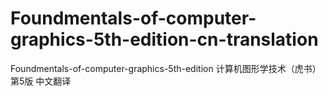 # Foundmentals-of-computer-graphics-5th-edition-cn-translation
Foundmentals-of-computer-graphics-5th-edition 计算机图形学技术（虎书）第5版 中文翻译
